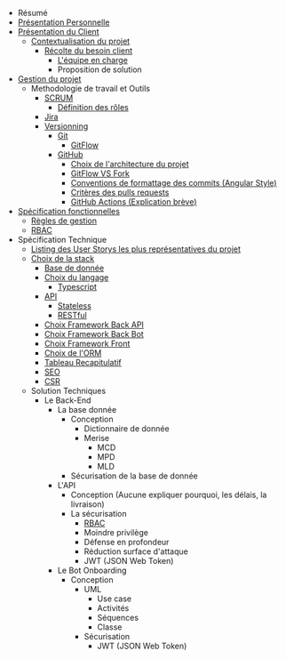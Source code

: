 - Résumé
- <a href='./self-pres.md'>Présentation Personnelle</a>
- <a href='./project-pres.md'>Présentation du Client</a>
  - <a href='./project-pres.md#context'>Contextualisation du projet</a>
    - <a href='./project-pres#client'>Récolte du besoin client</a>
      - <a href='./project-pres.md#team'>L'équipe en charge</a>
      - Proposition de solution
- <a href='./project-management.md'>Gestion du projet</a>
  - Methodologie de travail et Outils
      - <a href='./project-management.md#scrum'>SCRUM</a>
        - <a href='./project-management.md#définition-des-rôles'>Définition des rôles</a>
      - <a href='./project-management.md#jira'>Jira</a>
    - <a href='./project-management.md#versionning'>Versionning</a>
      - <a href='./project-management.md#git'>Git</a>
        - <a href='./project-management.md#gitflow'>GitFlow</a>
      - <a href='./project-management.md#github'>GitHub</a>
        - <a href='./project-management.md#mono-repository-vs-multi-repository'>Choix de l'architecture du projet</a>
        - <a href='./project-management.md#gitflow-vs-fork'>GitFlow VS Fork</a>
        - <a href='./project-management.md#convention-de-formatage-des-commits'>Conventions de formattage des commits (Angular Style)</a>
        - <a href='./project-management.md#critères-des-pull-requests'>Critères des pulls requests</a>
        - <a href='./project-management.md#github-actions'>GitHub Actions (Explication brève)</a>
- <a href='./func-spec.md'>Spécification fonctionnelles</a>
  - <a href='./func-spec.md#gestion-rules'>Règles de gestion</a>
  - <a href='./rbac.md'>RBAC</a>
- Spécification Technique
  - <a href='./user-stories.md'>Listing des User Storys les plus représentatives du projet</a>
  - <a href='./stack-choice.md'>Choix de la stack</a>
    - <a href='./stack-choice.md#la-base-de-données--postgresql'>Base de donnée</a>
    - <a href='./stack-choice.md#choix-du-langage'>Choix du langage</a>
      - <a href='./stack-choice.md#typescript'>Typescript</a>
    - <a href='./stack-choice.md#api'>API</a>
      - <a href='./stack-choice.md#stateless'>Stateless</a>
      - <a href='./stack-choice.md#restful-api'>RESTful</a>
    - <a href='./stack-choice.md#analyse-du-framework-back-end-api'>Choix Framework Back API</a>
    - <a href='./stack-choice.md#choix-du-framework-back-end-bot'>Choix Framework Back Bot</a>
    - <a href='./stack-choice.md#analyse-du-framework-front-end'>Choix Framework Front</a>
    - <a href='./stack-choice.md#analyse-de-lorm-object-relationnal-mapping'>Choix de l'ORM</a>
    - <a href='./stack-choice.md#tableau-récapitulatif'>Tableau Recapitulatif</a>
    - <a href='./stack-choice.md#seo'>SEO</a>
    - <a href='./stack-choice.md#csr'>CSR</a>
  - Solution Techniques
    - Le Back-End
      - La base donnée
        - Conception
          - Dictionnaire de donnée
          - Merise
            - MCD
            - MPD
            - MLD
        - Sécurisation de la base de donnée
      - L'API
        - Conception (Aucune expliquer pourquoi, les délais, la livraison)
        - La sécurisation
          - <a href='./func-spec.md#rbac'>RBAC</a>
          - Moindre privilège
          - Défense en profondeur
          - Réduction surface d'attaque
          - JWT (JSON Web Token)
      - Le Bot Onboarding
        - Conception
          - UML
            - Use case
            - Activités
            - Séquences
            - Classe
          - Sécurisation
            - JWT (JSON Web Token)